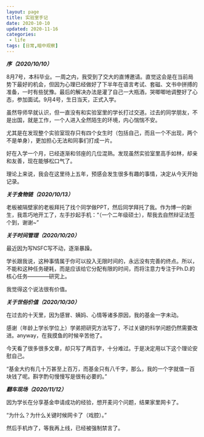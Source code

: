 ```yaml
---
layout: page
title: 实验室手记
date: 2020-10-10
updated: 2020-11-16
categories:
 - life
tags: [日常,暗中观察]
---
```


***序（2020/10/10）***

8月7号，本科毕业。一周之内，我受到了交大的直博邀请。直觉这会是在当前局势下最好的机会，但因为心理已经做好了下半年在语言考试、套磁、文书中拼搏的准备，一时有些犹豫。最后的解决办法是灌了自己一大瓶酒，哭唧唧地调整好了心态，参加面试。9月4号，生日当天，正式入学。

虽然导师早就认识，但一直没有和实验室里的学长打过交道。过去的同学朋友，不是出国，就是工作，一个人进入全然陌生的环境，内心惴惴不安。

尤其是在发现整个实验室现存只有四个女生时（包括自己，而且一个不出现，两个不是单身），更加担心无法和同事们打成一片。

好在入学一个月，已经逐渐和邻座的几位混熟。发现虽然实验室里高手如林，却亲和友善，现在能够松口气了。

理论上来说，我会在这里待上五年，预感会发生很多有趣的事情，决定从今天开始记录。

***关于食物链（2020/10/13）***

老板被隔壁家的老板拜托了找个同学做PPT，然后同学拜托了我。作为博一的新生，我乖巧地开工了，左手抄起手机：“（一个二年级硕士），帮我去自然辩证法签个到，谢谢~”

***关于时间管理（2020/10/20）***

最近因为写NSFC写不动，逐渐暴躁。

学长跟我说，这种事情属于你可以投入无限时间的，永远没有完善的终点。所以，不能和这种任务硬耗，而是应该给它分配有限的时间，而将注意力专注于Ph.D.的核心任务————研究上。

我觉得这个说法很有价值。

***关于世俗价值（2020/10/30）***

在过去的十天里，因为感冒、姨妈、心情等诸多原因，我的基金一字未动。

感谢（年龄上学长学位上）学弟把研究方法写了，不过关键的科学问题仍然需要改进。anyway，在我摸鱼的时候辛苦他了。

今天看了很多很多文章，却只写了两百字，十分难过。于是决定用以下这个理论安慰自己。

“基金大约有几十万甚至上百万，而基金只有八千字，那么，我的一个字就值一百块钱了呢。斟字酌句慢慢写是很有必要的。”

***翻车现场（2020/11/12）***

因为学长在分享基金申请成功的经验，想开麦问个问题，结果家里网卡了。

“为什么？为什么关键时候网卡了（戏腔）。”

然后手机炸了，等我再上线，已经被强制禁言了。
